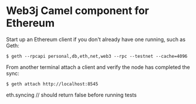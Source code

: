 # Web3j Camel component for Ethereum

Start up an Ethereum client if you don't already have one running, such as Geth:

```
$ geth --rpcapi personal,db,eth,net,web3 --rpc --testnet --cache=4096 

```
From another terminal attach a client and verify the node has completed the sync:

```
$ geth attach http://localhost:8545

```
eth.syncing  // should return false before running tests
